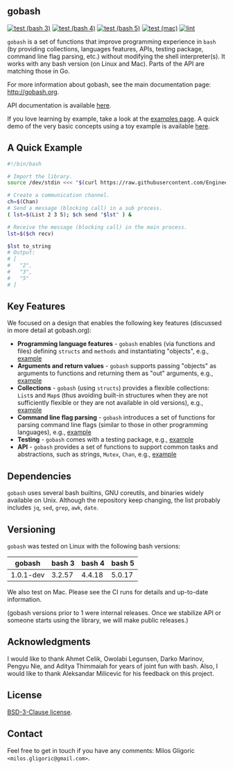## gobash

[![test (bash 3)](https://github.com/EngineeringSoftware/gobash/actions/workflows/test-bash3.yml/badge.svg)](https://github.com/EngineeringSoftware/gobash/actions/workflows/test-bash3.yml)
[![test (bash 4)](https://github.com/EngineeringSoftware/gobash/actions/workflows/test-bash4.yml/badge.svg)](https://github.com/EngineeringSoftware/gobash/actions/workflows/test-bash4.yml)
[![test (bash 5)](https://github.com/EngineeringSoftware/gobash/actions/workflows/test-bash5.yml/badge.svg)](https://github.com/EngineeringSoftware/gobash/actions/workflows/test-bash5.yml)
[![test (mac)](https://github.com/EngineeringSoftware/gobash/actions/workflows/test-mac.yml/badge.svg)](https://github.com/EngineeringSoftware/gobash/actions/workflows/test-mac.yml)
[![lint](https://github.com/EngineeringSoftware/gobash/actions/workflows/lint.yml/badge.svg)](https://github.com/EngineeringSoftware/gobash/actions/workflows/lint.yml)

`gobash` is a set of functions that improve programming experience in
`bash` (by providing collections, languages features, APIs, testing
package, command line flag parsing, etc.)  without modifying the shell
interpreter(s).  It works with any bash version (on Linux and Mac).
Parts of the API are matching those in Go.

For more information about gobash, see the main documentation page:
http://gobash.org.

API documentation is available
[here](https://engineeringsoftware.github.io/gobash/api.html).

If you love learning by example, take a look at the [examples
page](/examples/README.md).  A quick demo of the very basic concepts
using a toy example is available [here](/doc/gobash.gif).


## A Quick Example

```bash
#!/bin/bash

# Import the library.
source /dev/stdin <<< "$(curl https://raw.githubusercontent.com/EngineeringSoftware/gobash/master/hsabog 2>/dev/null)"

# Create a communication channel.
ch=$(Chan)
# Send a message (blocking call) in a sub process.
( lst=$(List 2 3 5); $ch send "$lst" ) &

# Receive the message (blocking call) in the main process.
lst=$($ch recv)

$lst to_string
# Output:
# [
#   "2",
#   "3",
#   "5"
# ]
```

## Key Features

We focused on a design that enables the following key features
(discussed in more detail at gobash.org):

* **Programming language features** - `gobash` enables (via functions and files) defining `structs` and `methods` and instantiating "objects", e.g., [example](/examples/methods_ex)
* **Arguments and return values** - `gobash` supports passing "objects" as arguments to functions and returning them as "out" arguments, e.g., [example](/examples/result_ex)
* **Collections** - `gobash` (using `structs`) provides a flexible collections: `List`s and `Map`s (thus avoiding built-in structures when they are not sufficiently flexible or they are not available in old versions), e.g., [example](/examples/list_ex)
* **Command line flag parsing** - `gobash` introduces a set of functions for parsing command line flags (similar to those in other programming languages), e.g., [example](/examples/flags_ex)
* **Testing** - `gobash` comes with a testing package, e.g., [example](/examples/playground/test_function_ex)
* **API** - `gobash` provides a set of functions to support common tasks and abstractions, such as strings, `Mutex`, `Chan`, e.g., [example](/examples/binary_trees_ex)


## Dependencies

`gobash` uses several bash builtins, GNU coreutils, and binaries
widely available on Unix. Although the repository keep changing, the
list probably includes `jq`, `sed`, `grep`, `awk`, `date`.


## Versioning

`gobash` was tested on Linux with the following bash versions:

| gobash    | bash 3 | bash 4 | bash 5 |
| ----------|--------|--------|------- |
| 1.0.1-dev | 3.2.57 | 4.4.18 | 5.0.17 |

We also test on Mac.  Please see the CI runs for details and
up-to-date information.

(gobash versions prior to 1 were internal releases. Once we stabilize
API or someone starts using the library, we will make public
releases.)


## Acknowledgments

I would like to thank Ahmet Celik, Owolabi Legunsen, Darko Marinov,
Pengyu Nie, and Aditya Thimmaiah for years of joint fun with bash.
Also, I would like to thank Aleksandar Milicevic for his feedback on
this project.


## License

[BSD-3-Clause license](LICENSE).


## Contact

Feel free to get in touch if you have any comments: Milos Gligoric
`<milos.gligoric@gmail.com>`.
